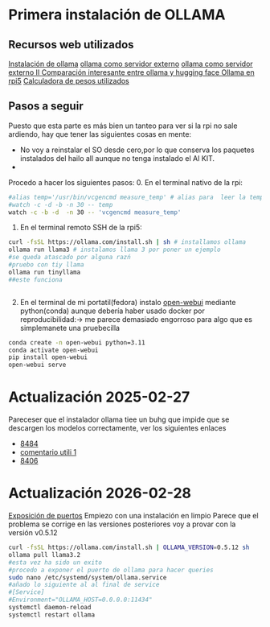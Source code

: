 # Primera instalación de OLLAMA 
## Recursos web utilizados 
[Instalación de ollama]()
[ollama como servidor externo](https://github.com/ollama/ollama/blob/main/docs/faq.md#how-do-i-configure-ollama-server)
[ollama como servidor externo II ](https://atlassc.net/2024/10/24/how-to-share-ollama-server-through-ip-address-and-port)
[ Comparación interesante entre ollama y hugging face ](https://datascientistsdiary.com/hugging-face-vs-ollama/)
[Ollama en rpi5](https://itsfoss.com/raspberry-pi-ollama-ai-setup/)
[Calculadora de pesos utilizados](https://llm-system-requirements.streamlit.app/)
## Pasos a seguir 
Puesto que esta parte es más bien un tanteo para ver si la rpi no sale ardiendo, hay que tener las siguientes cosas en mente: 
-  No voy a reinstalar el SO desde cero,por lo que conserva los paquetes instalados del hailo all aunque no tenga instalado el AI KIT.
- 

Procedo a hacer los siguientes pasos: 
0. En el terminal nativo de la rpi: 
```bash 
#alias temp='/usr/bin/vcgencmd measure_temp' # alias para  leer la temperatura 
#watch -c -d -b -n 30 -- temp
watch -c -b -d  -n 30 -- 'vcgencmd measure_temp'
```
1. En el terminal remoto SSH de la rpi5:
```bash
curl -fsSL https://ollama.com/install.sh | sh # installamos ollama 
ollama run llama3 # instalamos llama 3 por poner un ejemplo 
#se queda atascado por alguna razń 
#pruebo con tiy llama
ollama run tinyllama
##este funciona



```
2. En el terminal de mi portatil(fedora) instalo [open-webui](https://docs.openwebui.com/getting-started/quick-start/) mediante python(conda) aunque debería haber usado docker por reproducibilidad:-> me parece demasiado engorroso  para algo que es simplemanete una pruebecilla 
```bash
conda create -n open-webui python=3.11
conda activate open-webui
pip install open-webui
open-webui serve
```

# Actualización 2025-02-27
 Pareceser que el instalador ollama tiee un buhg que impide que se descargen los modelos correctamente, ver los siguientes enlaces 
 - [8484](https://github.com/ollama/ollama/issues/8484)
 - [comentario utili 1 ](https://github.com/ollama/ollama/issues/8484#issuecomment-2600860889)
- [8406](https://github.com/ollama/ollama/issues/8406)
 
 # Actualización 2026-02-28
 [Exposición de puertos](https://github.com/ollama/ollama/blob/main/docs/faq.md#setting-environment-variables-on-linux)
 Empiezo con una instalación en limpio
 Parece que el problema se corrige en las versiones posteriores 
 voy a provar con la versión v0.5.12
 ```bash 
curl -fsSL https://ollama.com/install.sh | OLLAMA_VERSION=0.5.12 sh
ollama pull llama3.2
#esta vez ha sido un exito 
#procedo a exponer el puerto de ollama para hacer queries
sudo nano /etc/systemd/system/ollama.service
#añado lo siguiente al al final de service
#[Service]
#Environment="OLLAMA_HOST=0.0.0.0:11434"
systemctl daemon-reload
systemctl restart ollama
```
